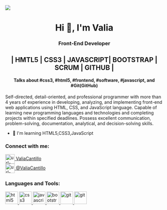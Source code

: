 <img src="https://github.com/ValiaCantillo/Valia24/blob/main/git_banner.png" />
<!-- Generado con https://rahuldkjain.github.io/gh-profile-readme-generator/ -->
<h1 align="center">Hi 👋, I'm Valia</h1>
<h3 align="center">Front-End Developer </h3>
<h2 align="center"> | HMTL5 | CSS3 | JAVASCRIPT| BOOTSTRAP | SCRUM | GITHUB | </h2>
<h4 align="center">Talks about #css3, #html5, #frontend, #software, #javascript, and #Git(GitHub)</h4>

<p>Self-directed, detail-oriented, and professional programmer with more than 4 years of experience in developing, analyzing, and implementing front-end web applications using HTML, CSS, and JavaScript language. Capable of learning new programming languages and technologies and completing projects within specified deadlines. Possess excellent communication, problem-solving, documentation, analytical, and decision-solving skills.</p>

- 🌱 I'm learning HTML5,CSS3,JavaScript

<h3 align="left">Connect with me:</h3>
<p align="left">
<a href="www.linkedin.com/in/valia-cantillo" target="blank"><img align="center" src="https://github.com/ValiaCantillo/ValiaCantillo/blob/main/linkedin.png" alt="url-de-linkedin" height="30" width="30" /> ValiaCantillo </a> <br>
<a href="https://twitter.com/CantilloValia" target="blank"><img align="center" src="https://github.com/ValiaCantillo/ValiaCantillo/blob/main/twitter.png" alt="url-de-twitter" height="30" width="30" /> @ValiaCantillo </a><br>
</p>

<h3 align="left">Languages and Tools:</h3>
<p align="left"> 
    <a href="https://www.w3.org/html/" target="_blank" rel="noreferrer"> <img src="https://github.com/ValiaCantillo/Valia24/blob/main/icons8-html-filetype-48.png" alt="html5" width="40" height="40"/> </a>
  <a href="https://www.w3schools.com/css/" target="_blank" rel="noreferrer"> <img src="https://github.com/ValiaCantillo/Valia24/blob/main/icons8-css-filetype-48.png" alt="css3" width="40" height="40"/> </a> 
  <a href="https://developer.mozilla.org/en-US/docs/Web/JavaScript" target="_blank" rel="noreferrer"> <img src="https://github.com/ValiaCantillo/Valia24/blob/main/icons8-javascript-58.png" alt="javascript" width="40" height="40"/> </a>
  <a href="https://getbootstrap.com/docs/5.0/getting-started/introduction/" target="_blank" rel="noreferrer"> <img src="https://github.com/ValiaCantillo/Valia24/blob/main/icons8-bootstrap-48.png" alt="bootstrap" width="40" height="40"/> </a> 
    <a href="https://www.scrum.org/resources/what-is-scrum" target="_blank" rel="noreferrer"> <img src="https://github.com/ValiaCantillo/Valia24/blob/main/agile.png" alt="git" width="40" height="40"/> </a>
  <a href="https://www.photoshop.com/en" target="_blank" rel="noreferrer"> <img src="https://github.com/ValiaCantillo/Valia24/blob/main/icons8-adobe-photoshop-48.png" alt="git" width="40" height="40"/> </a>
</p>
